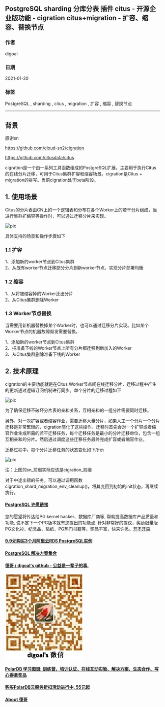 ## PostgreSQL sharding 分库分表 插件 citus - 开源企业版功能 - cigration citus+migration - 扩容、缩容、替换节点  
  
### 作者  
digoal  
  
### 日期  
2021-01-20  
  
### 标签  
PostgreSQL , sharding , citus , migration , 扩容 , 缩容 , 替换节点    
  
----  
  
## 背景  
感谢sn  
  
https://github.com/cloud-sn2/cigration  
  
https://github.com/citusdata/citus  
  
cigration是一个由一系列工具函数组成的PostgreSQL扩展，主要用于执行Citus的在线分片迁移，可用于Citus集群扩容和缩容场景。cigration是Citus + migration的拼写。当前cigration处于beta阶段。  
  
## 1. 使用场景  
Citus的分片表由CN上的一个逻辑表和分布在各个Worker上的若干分片组成，当进行集群扩缩容等操作时，可以通过迁移分片来实现。  
  
![pic](20210120_01_pic_001.png)  
  
具体支持的场景和操作步骤如下  
  
### 1.1 扩容  
  
1、添加新的worker节点到Citus集群  
2、从既有worker节点迁移部分分片到新worker节点，实现分片部署均衡  
  
### 1.2 缩容  
  
1、从将被缩容掉的Worker迁出分片  
2、从Citus集群删除Worker  
  
### 1.3 Worker节点替换  
当需要用新机器替换掉某个Worker时，也可以通过迁移分片实现。比如某个Worker节点的机器故障频发需要替换。  
  
1、添加新的worker节点到Citus集群  
2、把准备下线的Worker节点上所有分片都迁移到新加入的Worker  
3、从Citus集群删除准备下线的Worker  
  
## 2. 技术原理  
cigration的主要功能就是在Citus Worker节点间在线迁移分片，迁移过程中产生的更新通过逻辑订阅机制进行同步。单个分片的迁移过程如下  
  
![pic](20210120_01_pic_002.png)  
  
为了确保迁移不破坏分片表的亲和关系，互相亲和的一组分片需要同时迁移。  
  
另外，对一次扩容或者缩容作业，需要迁移大量分片，如果人工一个分片一个分片迁移是非常繁琐的，cigration简化了这些操作。迁移时首先会对一个扩容或者缩容作业生成所需的若干迁移任务，每个迁移任务是最小的分片迁移单位，包含一组互相亲和的分片。然后通过调度这些迁移任务最终完成扩容或者缩容作业。  
  
迁移过程中，每个分片迁移任务的状态变化如下所示  
  
![pic](20210120_01_pic_003.png)  
  
注：上图的sn_前缀实际应该是cigration_前缀  
  
对于中途出错的任务，可以通过调用函数cigration_shard_migration_env_cleanup()，将其变回到初始的init状态，再继续执行。  
  
  
  
#### [PostgreSQL 许愿链接](https://github.com/digoal/blog/issues/76 "269ac3d1c492e938c0191101c7238216")
您的愿望将传达给PG kernel hacker、数据库厂商等, 帮助提高数据库产品质量和功能, 说不定下一个PG版本就有您提出的功能点. 针对非常好的提议，奖励限量版PG文化衫、纪念品、贴纸、PG热门书籍等，奖品丰富，快来许愿。[开不开森](https://github.com/digoal/blog/issues/76 "269ac3d1c492e938c0191101c7238216").  
  
  
#### [9.9元购买3个月阿里云RDS PostgreSQL实例](https://www.aliyun.com/database/postgresqlactivity "57258f76c37864c6e6d23383d05714ea")
  
  
#### [PostgreSQL 解决方案集合](https://yq.aliyun.com/topic/118 "40cff096e9ed7122c512b35d8561d9c8")
  
  
#### [德哥 / digoal's github - 公益是一辈子的事.](https://github.com/digoal/blog/blob/master/README.md "22709685feb7cab07d30f30387f0a9ae")
  
  
![digoal's wechat](../pic/digoal_weixin.jpg "f7ad92eeba24523fd47a6e1a0e691b59")
  
  
#### [PolarDB 学习图谱: 训练营、培训认证、在线互动实验、解决方案、生态合作、写心得拿奖品](https://www.aliyun.com/database/openpolardb/activity "8642f60e04ed0c814bf9cb9677976bd4")
  
  
#### [购买PolarDB云服务折扣活动进行中, 55元起](https://www.aliyun.com/activity/new/polardb-yunparter?userCode=bsb3t4al "e0495c413bedacabb75ff1e880be465a")
  
  
#### [About 德哥](https://github.com/digoal/blog/blob/master/me/readme.md "a37735981e7704886ffd590565582dd0")
  
